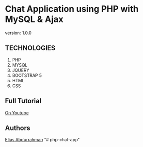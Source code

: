 # Chat Application using PHP with MySQL & Ajax

version: 1.0.0

## TECHNOLOGIES

1. PHP
1. MYSQL
1. JQUERY
1. BOOTSTRAP 5
1. HTML
1. CSS

## Full Tutorial

[On Youtube](https://youtu.be/JLnsWkQ-iB8)

## Authors

[Elias Abdurrahman](https://github.com/codingWithElias)
"# php-chat-app" 

